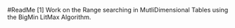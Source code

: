 #ReadMe
[1] Work on the Range searching in MutliDimensional Tables using the BigMin LitMax Algorithm.
